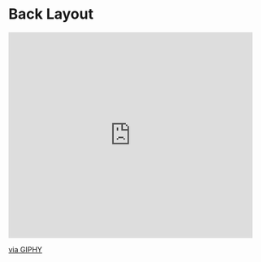# Back Layout

<iframe src="https://giphy.com/embed/T6u5kuWgj8hK0YULVX" width="480" height="406" frameBorder="0" class="giphy-embed" allowFullScreen></iframe><p><a href="https://giphy.com/gifs/T6u5kuWgj8hK0YULVX">via GIPHY</a></p>

